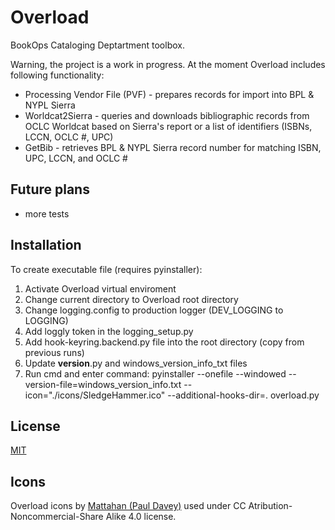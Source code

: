 # Overload

BookOps Cataloging Deptartment toolbox.

Warning, the project is a work in progress.
At the moment Overload includes following functionality:
* Processing Vendor File (PVF) - prepares records for import into BPL & NYPL Sierra
* Worldcat2Sierra - queries and downloads bibliographic records from OCLC Worldcat based on Sierra's report or a list of identifiers (ISBNs, LCCN, OCLC #, UPC)
* GetBib - retrieves BPL & NYPL Sierra record number for matching ISBN, UPC, LCCN, and OCLC #

## Future plans
* more tests

## Installation
To create executable file (requires pyinstaller):
1. Activate Overload virtual enviroment
2. Change current directory to Overload root directory
3. Change logging.config to production logger (DEV_LOGGING to LOGGING)
4. Add loggly token in the logging_setup.py
5. Add hook-keyring.backend.py file into the root directory (copy from previous runs)
6. Update __version__.py and windows_version_info_txt files
7. Run cmd and enter command:
pyinstaller --onefile --windowed --version-file=windows_version_info.txt --icon="./icons/SledgeHammer.ico" --additional-hooks-dir=. overload.py

## License
[MIT](https://opensource.org/licenses/MIT)


## Icons
Overload icons by [Mattahan (Paul Davey)](http://mattahan.deviantart.com) used under CC Atribution-Noncommercial-Share Alike 4.0 license.
